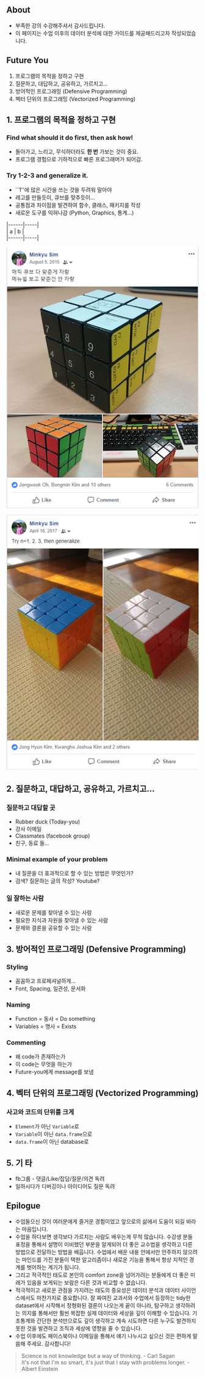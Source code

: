 ## About 

+ 부족한 강의 수강해주셔서 감사드립니다. 
+ 이 페이지는 수업 이후의 데이터 분석에 대한 가이드를 제공해드리고자 작성되었습니다.

## Future You

1. 프로그램의 목적을 정하고 구현  
2. 질문하고, 대답하고, 공유하고, 가르치고...  
3. 방어적인 프로그래밍 (Defensive Programming)  
4. 벡터 단위의 프로그래밍 (Vectorized Programming)  

## 1. 프로그램의 목적을 정하고 구현    

### Find what should it do first, then ask how!   
+ 돌아가고, 느리고, 무식하더라도 **한 번** 가보는 것이 중요.     
+ 프로그램 경험으로 기하적으로 빠른 프로그래머가 되어감.  

### Try 1-2-3 and generalize it.   
+ ``1''에 많은 시간을 쓰는 것을 두려워 말아야    
+ 레고를 만들듯이, 큐브를 맞추듯이...  
+ 공통점과 차이점을 발견하여 함수, 클래스, 패키지를 작성     
+ 새로운 도구를 익혀나감 (Python, Graphics, 통계...)    

|------|-----|   
|  a   |  b  |   
|------|-----|   

![](fig/a.png)

![](fig/b.png)

## 2. 질문하고, 대답하고, 공유하고, 가르치고...    

### 질문하고 대답할 곳  
+ Rubber duck (Today-you)  
+ 강사 이메일  
+ Classmates (facebook group)   
+ 친구, 동료 들...   

### Minimal example of your problem     
+ 내 질문을 더 효과적으로 할 수 있는 방법은 무엇인가?  
+ 검색? 질문하는 글의 작성? Youtube?  

### 일 잘하는 사람   
+ 새로운 문제를 찾아낼 수 있는 사람  
+ 필요한 지식과 자원을 찾아낼 수 있는 사람  
+ 문제와 결론을 공유할 수 있는 사람   

## 3. 방어적인 프로그래밍 (Defensive Programming)  

### Styling   
+ 꼼꼼하고 프로페셔널하게...   
+ Font, Spacing, 일관성, 문서화    

### Naming  
+ Function = 동사 = Do something     
+ Variables = 명사 = Exists  

### Commenting   
+ 왜 code가 존재하는가  
+ 이 code는 무엇을 하는가    
+ Future-you에게 message를 보냄  
 
## 4. 벡터 단위의 프로그래밍 (Vectorized Programming)  
 
### 사고와 코드의 단위를 크게   
+ `Element`가 아닌 `Variable`로   
+ `Variable`이 아닌 `data.frame`으로    
+ `data.frame`이 아닌 database로  

## 5. 기 타  
- fb그룹 - 댓글/Like/잡담/질문/의견 독려  
- 일하시다가 디버깅이나 아이디어도 질문 독려   

## Epilogue

+ 수업들으신 것이 여러분에게 즐거운 경험이었고 앞으로의 삶에서 도움이 되길 바라는 마음입니다.  
+ 수업을 하다보면 생각보다 가르치는 사람도 배우는게 무척 많습니다. 수강생 분들 표정을 통해서 설명이 미비했던 부분을 알게되어 더 좋은 교수법을 생각하고 다른 방법으로 전달하는 방법을 배웁니다. 수업에서 배운 내용 안에서만 안주하지 않으려는 마인드를 가진 분들이 택한 알고리즘이나 새로운 기능을 통해서 항상 지적인 경계를 벗어하는 계기가 됩니다. 
+ 그리고 적극적인 태도로 본인의 comfort zone을 넘어가려는 분들에게 더 좋은 미래가 있음을 보게되는 보람은 다른 것과 비교할 수 없습니다.
+ 적극적이고 새로운 관점을 가지려는 태도의 중요성은 데이터 분석과 데이터 사이언스에서도 마찬가지로 중요합니다. 잘 짜여진 교과서와 수업에서 등장하는 tidy한 dataset에서 시작해서 정형화된 결론이 나오는게 끝이 아니라, 탐구하고 생각하려는 의지를 통해서만 훨씬 복잡한 실제 데이터와 세상을 깊이 이해할 수 있습니다. 기초통계와 간단한 분석만으로도 깊이 생각하고 계속 시도하면 다른 누구도 발견하지 못한 것을 발견하고 조직과 세상에 영향을 줄 수 있습니다. 
+ 수업 이후에도 페이스북이나 이메일을 통해서 얘기 나누시고 싶으신 것은 편하게 말씀해 주세요. 감사합니다! 

> Science is not knowledge but a way of thinking. - Carl Sagan  
> It's not that I'm so smart, it's just that I stay with problems longer. - Albert Einstein  

